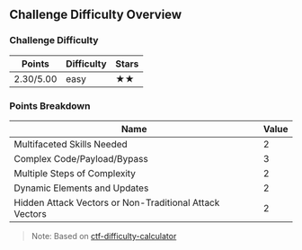## Challenge Difficulty Overview
### Challenge Difficulty
| Points | Difficulty | Stars |
|--------|------------|-------|
| 2.30/5.00 | easy | ★★ |

### Points Breakdown
| Name | Value |
|------|-------|
| Multifaceted Skills Needed | 2 |
| Complex Code/Payload/Bypass | 3 |
| Multiple Steps of Complexity | 2 |
| Dynamic Elements and Updates | 2 |
| Hidden Attack Vectors or Non-Traditional Attack Vectors | 2 |

> Note: Based on [ctf-difficulty-calculator](https://github.com/dimasma0305/ctf-challenge-difficulty-calculator)
